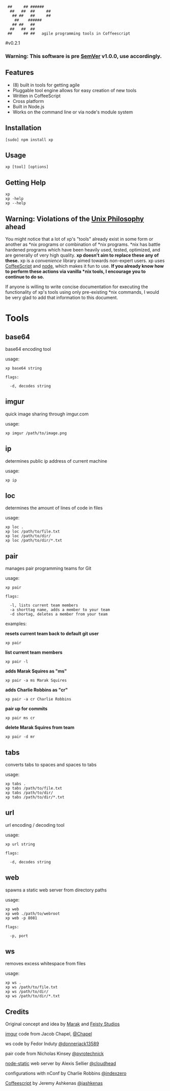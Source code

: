      ##     ## ######                                       
      ##   ##  ##     ##                                      
       ## ##   ##     ##                                      
        ##    ######                                       
       ## ##   ##                                             
      ##   ##  ##                                             
     ##     ## ##   agile programming tools in Coffeescript

#v0.2.1

### Warning: This software is pre [SemVer](http://semver.org/) v1.0.0, use accordingly.


## Features
  - (8) built in tools for getting agile
  - Pluggable tool engine allows for easy creation of new tools
  - Written in CoffeeScript
  - Cross platform 
  - Built in Node.js
  - Works on the command line or via node's module system

##  Installation
    [sudo] npm install xp

##  Usage
    xp [tool] [options]

## Getting Help

    xp
    xp -help
    xp --help

## Warning: Violations of the <a href="http://en.wikipedia.org/wiki/Unix_philosophy">Unix Philosophy</a> ahead

You might notice that a lot of xp's "tools" already exist in some form or another as \*nix programs or combination of \*nix programs. \*nix has battle hardened programs which have been heavily used, tested, optimized, and are generally of very high quality. **xp doesn't aim to replace these any of these.** xp is a *convenience* library aimed towards non-expert users. xp uses [CoffeeScript](http://coffeescript.com) and [node](http://nodejs.org), which makes it fun to use. **If you already know how to perform these actions via vanilla \*nix tools, I encourage you to continue to do so.** 

If anyone is willing to write concise documentation for executing the functionality of xp's tools using only pre-existing \*nix commands, I would be very glad to add that information to this document.

# Tools


## base64
base64 encoding tool 

usage:

    xp base64 string

    flags:

      -d, decodes string


## imgur

quick image sharing through imgur.com

usage:

    xp imgur /path/to/image.png

## ip

determines public ip address of current machine 

usage:

    xp ip

## loc

determines the amount of lines of code in files

usage:

    xp loc .
    xp loc /path/to/file.txt
    xp loc /path/to/dir/
    xp loc /path/to/dir/*.txt

## pair

manages pair programming teams for Git   

usage:

    xp pair

    flags:

      -l, lists current team members
      -a shorttag name, adds a member to your team
      -d shortag, deletes a member from your team

examples:

**resets current team back to default git user**

    xp pair

**list current team members**

    xp pair -l

**adds Marak Squires as "ms"**

    xp pair -a ms Marak Squires

**adds Charlie Robbins as "cr"**

    xp pair -a cr Charlie Robbins

**pair up for commits**

    xp pair ms cr

**delete Marak Squires from team**

    xp pair -d mr


     

## tabs
converts tabs to spaces and spaces to tabs

usage:

    xp tabs .
    xp tabs /path/to/file.txt
    xp tabs /path/to/dir/
    xp tabs /path/to/dir/*.txt


## url

url encoding / decoding tool  

usage:

    xp url string

    flags:

      -d, decodes string
  
## web
spawns a static web server from directory paths

usage:
     
    xp web
    xp web ./path/to/webroot
    xp web -p 8081

    flags:

      -p, port


## ws
removes excess whitespace from files

usage:

    xp ws .
    xp ws /path/to/file.txt
    xp ws /path/to/dir/
    xp ws /path/to/dir/*.txt

## Credits

Original concept and idea by [Marak](https://github.com/marak) and [Feisty Studios](https://github.com/feisty)

[imgur](http://imgur.com) code from Jacob Chapel, [@Chapel](https://github.com/chapel)

ws code by Fedor Induty [@donnerjack13589](https://github.com/donnerjack13589)

pair code from Nicholas Kinsey [@pyrotechnick](https://github.com/pyrotechnick)

[node-static](http://github.com/cloudhead/node-static) web server by Alexis Sellier [@cloudhead](https://github.com/cloudhead)

configurations with nConf by Charlie Robbins [@indexzero](http://github.com/indexzero/nconf)

[Coffeescript](http://Coffeescript.com) by Jeremy Ashkenas [@jashkenas](https://github.com/jashkenas)
